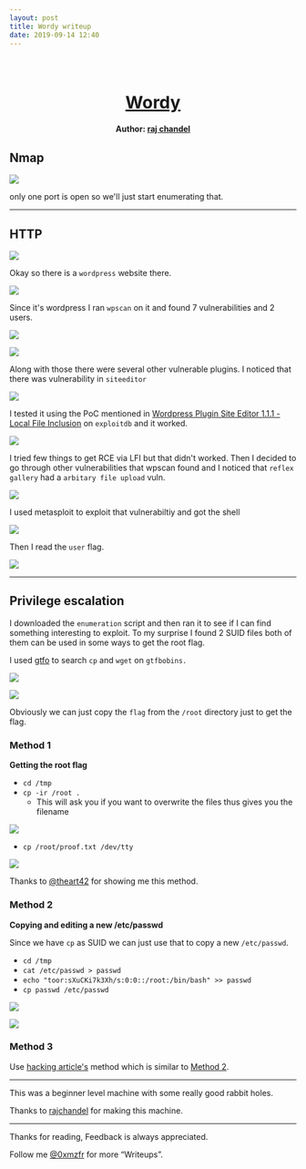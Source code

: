 ```yaml
---
layout: post
title: Wordy writeup
date: 2019-09-14 12:40
---
```

<h1 align="center" style="font-size:30px;">
  <br>
  <a href="https://twitter.com/rajchandel/status/1172102870595862528"> Wordy</a>
  <br>
</h1>

<h4 align="center"> Author: <a href="https://twitter.com/rajchandel"> raj chandel</a></h4>

## Nmap

![](images/wordy/nmap.png)

only one port is open so we'll just start enumerating that.

***

## HTTP

![](images/wordy/gobuster.png)

Okay so there is a `wordpress` website there.

![](images/wordy/website.png)

Since it's wordpress I ran `wpscan` on it and found 7 vulnerabilities and 2 users.

![](images/wordy/user.png)

![](images/wordy/vuln.png)

Along with those there were several other vulnerable plugins. I noticed that there was vulnerability in `siteeditor`

![](images/wordy/site-vuln.png)

I tested it using the PoC mentioned in [Wordpress Plugin Site Editor 1.1.1 - Local File Inclusion](https://www.exploit-db.com/exploits/44340) on `exploitdb` and it worked.

![](images/wordy/LFI.png)

I tried few things to get RCE via LFI but that didn't worked. Then I decided to go through other vulnerabilities that wpscan found and I noticed that `reflex gallery` had a `arbitary file upload` vuln.

![](images/wordy/LFI.png)

I used metasploit to exploit that vulnerabiltiy and got the shell

![](images/wordy/rev.png)

Then I read the `user` flag.

![](images/wordy/flag1.png)

***

## Privilege escalation

I downloaded the `enumeration` script and then ran it to see if I can find something interesting to exploit. To my surprise I found 2 SUID files both of them can be used in some ways to get the root flag.

I used [gtfo](https://github.com/mzfr/gtfo) to search `cp` and `wget` on `gtfbobins.`

![](images/wordy/gtfo-wget.png)

![](images/wordy/gtfo-cp.png)

Obviously we can just copy the `flag` from the `/root` directory just to get the flag.

### Method 1

**Getting the root flag**

* `cd /tmp`
* `cp -ir /root .`
    - This will ask you if you want to overwrite the files thus gives you the filename

![](images/wordy/overwrite.png)

* `cp /root/proof.txt /dev/tty`

![](images/wordy/flag2.png)

Thanks to [@theart42](https://twitter.com/theart42) for showing me this method.

### Method 2

**Copying and editing a new /etc/passwd**

Since we have `cp` as SUID we can just use that to copy a new `/etc/passwd`.

* `cd /tmp`
* `cat /etc/passwd > passwd`
* `echo "toor:sXuCKi7k3Xh/s:0:0::/root:/bin/bash" >> passwd`
* `cp passwd /etc/passwd`

![](images/wordy/root-shell.png)

![](images/wordy/root.png)

### Method 3

Use [hacking article's](https://www.hackingarticles.in/linux-for-pentester-cp-privilege-escalation/) method which is similar to [Method 2](#method-2).


***

This was a beginner level machine with some really good rabbit holes.

Thanks to [rajchandel]() for making this machine.

***

Thanks for reading, Feedback is always appreciated.

Follow me [@0xmzfr](https://twitter.com/0xmzfr) for more “Writeups”.
